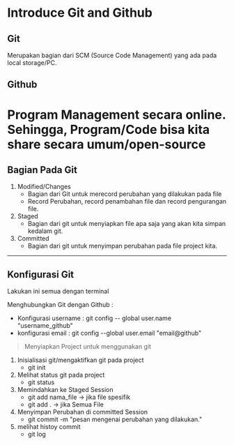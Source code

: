 # Introduce Git and Github
## Git
Merupakan bagian dari SCM (Source Code Management) yang ada pada local storage/PC.

## Github
Program Management secara online. Sehingga, Program/Code bisa kita share secara umum/open-source
========================
## Bagian Pada Git
1. Modified/Changes
   * Bagian dari Git untuk merecord perubahan yang dilakukan pada file
   * Record Perubahan, record penambahan file dan record pengurangan file.
2. Staged
   * Bagian dari git untuk menyiapkan file apa saja yang akan kita simpan kedalam git.
3. Committed
   * Bagian dari git untuk menyimpan perubahan pada file project kita.
-------------------------------------------------
## Konfigurasi Git
Lakukan ini semua dengan terminal

Menghubungkan Git dengan Github :
- Konfigurasi username : git config -- global user.name "username_github"
- konfigurasi email : git config --global user.email "email@github"

>Menyiapkan Project untuk menggunakan git
1. Inisialisasi git/mengaktifkan git pada project
   - git init
2. Melihat status git pada project
   - git status
3. Memindahkan ke Staged Session
   - git add nama_file -> jika file spesifik
   - git add .  -> jika Semua File
4. Menyimpan Perubahan di committed Session
   - git commit -m "pesan mengenai perubahan yang dilakukan."
5. melihat histoy commit
   - git log